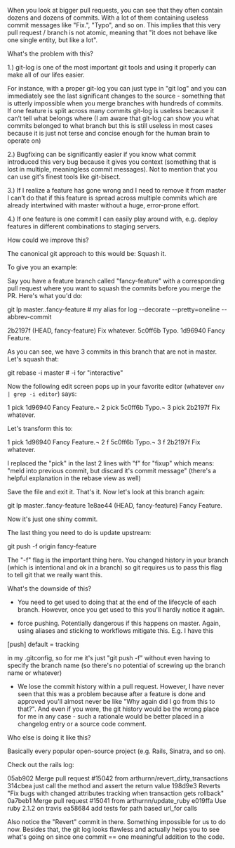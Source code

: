 
When you look at bigger pull requests, you can see that they often contain dozens and dozens of commits. With a lot of them containing useless commit messages like "Fix.", "Typo", and so on.
This implies that this very pull request / branch is not atomic, meaning that "it does not behave like one single entity, but like a lot".

What's the problem with this?


1.) git-log is one of the most important git tools and using it properly can make all of our lifes easier.




For instance, with a proper git-log you can just type in "git log" and you can immediately see the last significant changes to the source - something that is utterly impossible when you merge branches with hundreds of commits. If one feature is split across many commits git-log is useless because it can’t tell what belongs where (I am aware that git-log can show you what commits belonged to what branch but this is still useless in most cases because it is just not terse and concise enough for the human brain to operate on)




2.) Bugfixing can be significantly easier if you know what commit introduced this very bug because it gives you context (something that is lost in multiple, meaningless commit messages). Not to mention that you can use git's finest tools like git-bisect.




3.) If I realize a feature has gone wrong and I need to remove it from master I can’t do that if this feature is spread across multiple commits which are already intertwined with master without a huge, error-prone effort.




4.) If one feature is one commit I can easily play around with, e.g. deploy features in different combinations to staging servers.




How could we improve this?




The canonical git approach to this would be: Squash it.




To give you an example:




Say you have a feature branch called "fancy-feature" with a corresponding pull request where you want to squash the commits before you merge the PR. Here's what you'd do:




git lp master..fancy-feature  # my alias for log --decorate --pretty=oneline --abbrev-commit


2b2197f (HEAD, fancy-feature) Fix whatever.
5c0ff6b Typo.
1d96940 Fancy Feature.




As you can see, we have 3 commits in this branch that are not in master. Let's squash that:




git rebase -i master # -i for "interactive"




Now the following edit screen pops up in your favorite editor (whatever `env | grep -i editor`) says:




1 pick 1d96940 Fancy Feature.¬
2 pick 5c0ff6b Typo.¬
3 pick 2b2197f Fix whatever.




Let's transform this to:




1 pick 1d96940 Fancy Feature.¬
2 f 5c0ff6b Typo.¬
3 f 2b2197f Fix whatever.




I replaced the "pick" in the last 2 lines with "f" for "fixup" which means: "meld into previous commit, but discard it's commit message" (there's a helpful explanation in the rebase view as well)




Save the file and exit it. That's it. Now let's look at this branch again:




git lp master..fancy-feature
1e8ae44 (HEAD, fancy-feature) Fancy Feature.




Now it's just one shiny commit.




The last thing you need to do is update upstream:




git push -f origin fancy-feature




The "-f" flag is the important thing here. You changed history in your branch (which is intentional and ok in a branch) so git requires us to pass this flag to tell git that we really want this.




What's the downside of this?




- You need to get used to doing that at the end of the lifecycle of each branch. However, once you get used to this you'll hardly notice it again.




- force pushing. Potentially dangerous if this happens on master. Again, using aliases and sticking to workflows mitigate this. E.g. I have this


[push]
  default = tracking




in my .gitconfig, so for me it's just "git push -f" without even having to specify the branch name (so there's no potential of screwing up the branch name or whatever)




- We lose the commit history within a pull request. However, I have never seen that this was a problem because after a feature is done and approved you'll almost never be like "Why again did I go from this to that?". And even if you were, the git history would be the wrong place for me in any case - such a rationale would be better placed in a changelog entry or a source code comment.




Who else is doing it like this?




Basically every popular open-source project (e.g. Rails, Sinatra, and so on).




Check  out the rails log:


05ab902 Merge pull request #15042 from arthurnn/revert_dirty_transactions
314cbea just call the method and assert the return value
198d9e3 Reverts "Fix bugs with changed attributes tracking when transaction gets rollback"
0a7beb1 Merge pull request #15041 from arthurnn/update_ruby
e019ffa Use ruby 2.1.2 on travis
ea58684 add tests for path based url_for calls




Also notice the "Revert" commit in there. Something impossible for us to do now. Besides that, the git log looks flawless and actually helps you to see what's going on since one commit == one meaningful addition to the code.
